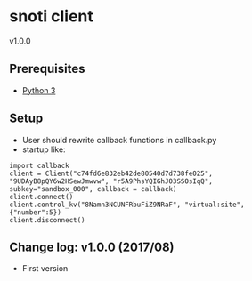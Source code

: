snoti client
=======
v1.0.0

## Prerequisites
* [Python 3](https://www.python.org/)

## Setup
* User should rewrite callback functions in callback.py
* startup like:
```
import callback
client = Client("c74fd6e832eb42de80540d7d738fe025", "9UDAyB8pQY6w2HSewJmwvw", "r5A9PhsYQIGhJ03SSOsIqQ", subkey="sandbox_000", callback = callback)
client.connect()
client.control_kv("8Namn3NCUNFRbuFiZ9NRaF", "virtual:site", {"number":5})
client.disconnect()

```

## Change log: v1.0.0 (2017/08)
* First version

